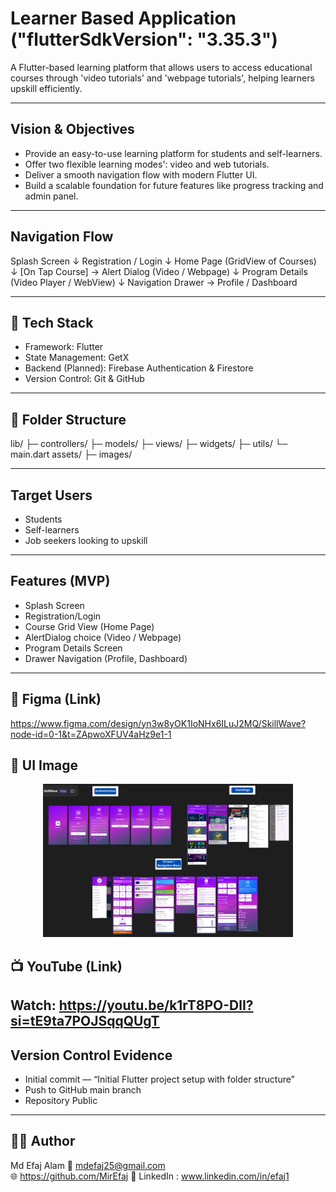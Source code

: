 #  Learner Based Application ("flutterSdkVersion": "3.35.3")

A Flutter-based learning platform that allows users to access educational courses through 'video tutorials' and 'webpage tutorials', helping learners upskill efficiently.

---

##  Vision & Objectives
- Provide an easy-to-use learning platform for students and self-learners.
- Offer two flexible learning modes': video and web tutorials.
- Deliver a smooth navigation flow with modern Flutter UI.
- Build a scalable foundation for future features like progress tracking and admin panel.

---

##  Navigation Flow

Splash Screen
↓
Registration / Login
↓
Home Page (GridView of Courses)
↓
[On Tap Course] → Alert Dialog (Video / Webpage)
↓
Program Details (Video Player / WebView)
↓
Navigation Drawer → Profile / Dashboard


---

## 🧰 Tech Stack
- Framework: Flutter
- State Management: GetX
- Backend (Planned): Firebase Authentication & Firestore
- Version Control: Git & GitHub

---

## 📂 Folder Structure

lib/
├─ controllers/
├─ models/
├─ views/
├─ widgets/
├─ utils/
└─ main.dart
assets/
├─ images/


---

##  Target Users
- Students
- Self-learners
- Job seekers looking to upskill

---

##  Features (MVP)
- Splash Screen
- Registration/Login
- Course Grid View (Home Page)
- AlertDialog choice (Video / Webpage)
- Program Details Screen
- Drawer Navigation (Profile, Dashboard)

---

## 🎨 Figma (Link)

https://www.figma.com/design/yn3w8yOK1IoNHx6ILuJ2MQ/SkillWave?node-id=0-1&t=ZApwoXFUV4aHz9e1-1

## 📸 UI Image
<p align="center">
  <img src="assets/images/ui_preview.png" alt="App UI Preview" style="width:400px;"/>
</p>

<!-- Alternative Pure Markdown Centering -->
<!--
<center>
![App UI Preview](assets/images/ui_preview.png)
</center>
-->

## 📺 YouTube (Link)
Watch:  https://youtu.be/k1rT8PO-DlI?si=tE9ta7POJSqqQUgT
---

##  Version Control Evidence
-  Initial commit — “Initial Flutter project setup with folder structure”
-  Push to GitHub main branch
-  Repository Public

---

## 🧑‍💻 Author
 Md Efaj Alam 
📧 mdefaj25@gmail.com  
🌐 https://github.com/MirEfaj
🔗 LinkedIn : www.linkedin.com/in/efaj1
